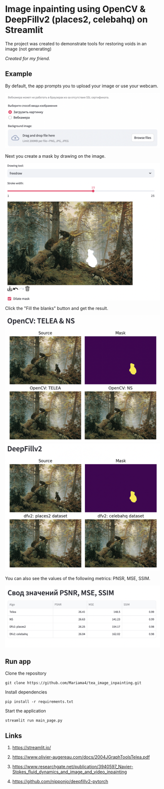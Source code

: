 # Image inpainting using OpenCV & DeepFillv2 (places2, celebahq) on Streamlit

The project was created to demonstrate tools for restoring voids in an image (not generating)

_Created for my friend._

## Example

By default, the app prompts you to upload your image or use your webcam.

![Uploading an image](/assets/Снимок%20экрана%202024-04-17%20в%2015.49.42.png)

Next you create a mask by drawing on the image.

![Снимок экрана 2024-04-17 в 15.52.02](/assets/Снимок%20экрана%202024-04-17%20в%2015.52.02.png)

Click the "Fill the blanks" button and get the result.

![Снимок экрана 2024-04-17 в 15.52.23](/assets/Снимок%20экрана%202024-04-17%20в%2015.52.23.png)
![Снимок экрана 2024-04-17 в 15.52.31](/assets/Снимок%20экрана%202024-04-17%20в%2015.52.31.png)

You can also see the values of the following metrics: PNSR, MSE, SSIM.

![Снимок экрана 2024-04-17 в 15.52.39](/assets/Снимок%20экрана%202024-04-17%20в%2015.52.39.png)

## Run app

Clone the repository

```console
git clone https://github.com/Mariama4/tea_image_inpainting.git
```

Install dependencies

```console
pip install -r requirements.txt
```

Start the application

```console
streamlit run main_page.py
```

## Links

1. https://streamlit.io/

1. https://www.olivier-augereau.com/docs/2004JGraphToolsTelea.pdf

1. https://www.researchgate.net/publication/3940597_Navier-Stokes_fluid_dynamics_and_image_and_video_inpainting

1. https://github.com/nipponjo/deepfillv2-pytorch
